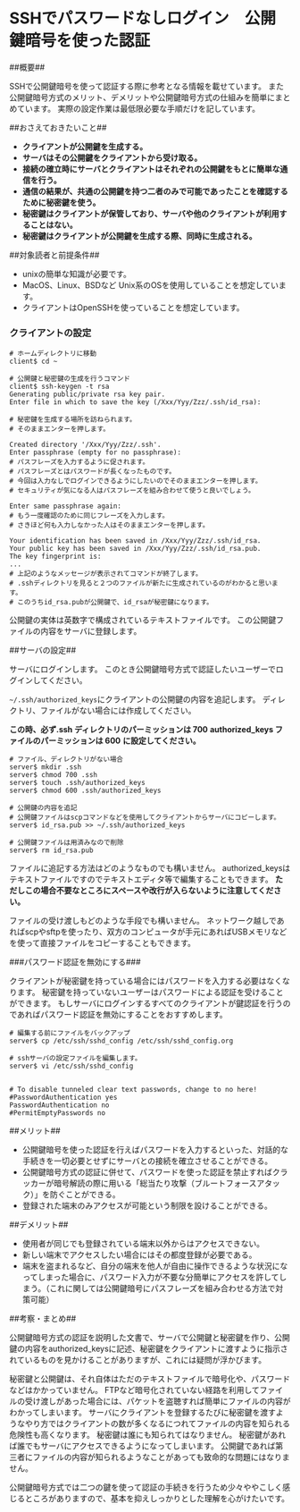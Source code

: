 # SSHでパスワードなしログイン　公開鍵暗号を使った認証

##概要##

SSHで公開鍵暗号を使って認証する際に参考となる情報を載せています。 
また公開鍵暗号方式のメリット、デメリットや公開鍵暗号方式の仕組みを簡単にまとめています。 
実際の設定作業は最低限必要な手順だけを記しています。

##おさえておきたいこと##

- **クライアントが公開鍵を生成する。**
- **サーバはその公開鍵をクライアントから受け取る。**
- **接続の確立時にサーバとクライアントはそれぞれの公開鍵をもとに簡単な通信を行う。**
- **通信の結果が、共通の公開鍵を持つ二者のみで可能であったことを確認するために秘密鍵を使う。**
- **秘密鍵はクライアントが保管しており、サーバや他のクライアントが利用することはない。**
- **秘密鍵はクライアントが公開鍵を生成する際、同時に生成される。**

 


##対象読者と前提条件##

- unixの簡単な知識が必要です。
- MacOS、Linux、BSDなど Unix系のOSを使用していることを想定しています。
- クライアントはOpenSSHを使っていることを想定しています。


### クライアントの設定

    # ホームディレクトリに移動
    client$ cd ~

    # 公開鍵と秘密鍵の生成を行うコマンド
    client$ ssh-keygen -t rsa
    Generating public/private rsa key pair.
    Enter file in which to save the key (/Xxx/Yyy/Zzz/.ssh/id_rsa):

    # 秘密鍵を生成する場所を訪ねられます。
    # そのままエンターを押します。

    Created directory '/Xxx/Yyy/Zzz/.ssh'.
    Enter passphrase (empty for no passphrase):
    # パスフレーズを入力するように促されます。
    # パスフレーズとはパスワードが長くなったものです。
    # 今回は入力なしでログインできるようにしたいのでそのままエンターを押します。
    # セキュリティが気になる人はパスフレーズを組み合わせて使うと良いでしょう。

    Enter same passphrase again:
    # もう一度確認のために同じフレーズを入力します。
    # さきほど何も入力しなかった人はそのままエンターを押します。

    Your identification has been saved in /Xxx/Yyy/Zzz/.ssh/id_rsa.
    Your public key has been saved in /Xxx/Yyy/Zzz/.ssh/id_rsa.pub.
    The key fingerprint is:
    ...
    # 上記のようなメッセージが表示されてコマンドが終了します。
    # .sshディレクトリを見ると２つのファイルが新たに生成されているのがわかると思います。
    # このうちid_rsa.pubが公開鍵で、id_rsaが秘密鍵になります。


公開鍵の実体は英数字で構成されているテキストファイルです。
この公開鍵ファイルの内容をサーバに登録します。

##サーバの設定##

サーバにログインします。 
このとき公開鍵暗号方式で認証したいユーザーでログインしてください。 

`~/.ssh/authorized_keys`にクライアントの公開鍵の内容を追記します。 
ディレクトリ、ファイルがない場合には作成してください。 

**この時、必ず.ssh ディレクトリのパーミッションは 700**
**authorized_keys ファイルのパーミッションは 600** 
**に設定してください。**


    # ファイル、ディレクトリがない場合
    server$ mkdir .ssh
    server$ chmod 700 .ssh
    server$ touch .ssh/authorized_keys
    server$ chmod 600 .ssh/authorized_keys

    # 公開鍵の内容を追記
    # 公開鍵ファイルはscpコマンドなどを使用してクライアントからサーバにコピーします。
    server$ id_rsa.pub >> ~/.ssh/authorized_keys

    # 公開鍵ファイルは用済みなので削除
    server$ rm id_rsa.pub


ファイルに追記する方法はどのようなものでも構いません。 
authorized_keysはテキストファイルですのでテキストエディタ等で編集することもできます。 
**ただしこの場合不要なところにスペースや改行が入らないように注意してください。**

ファイルの受け渡しもどのような手段でも構いません。 
ネットワーク越しであればscpやsftpを使ったり、双方のコンピュータが手元にあればUSBメモリなどを使って直接ファイルをコピーすることもできます。  


###パスワード認証を無効にする###

クライアントが秘密鍵を持っている場合にはパスワードを入力する必要はなくなります。 
秘密鍵を持っていないユーザーはパスワードによる認証を受けることができます。 
もしサーバにログインするすべてのクライアントが鍵認証を行うのであればパスワード認証を無効にすることをおすすめします。


    # 編集する前にファイルをバックアップ
    server$ cp /etc/ssh/sshd_config /etc/ssh/sshd_config.org

    # sshサーバの設定ファイルを編集します。
    server$ vi /etc/ssh/sshd_config


    # To disable tunneled clear text passwords, change to no here!
    #PasswordAuthentication yes
    PasswordAuthentication no
    #PermitEmptyPasswords no

##メリット##
- 公開鍵暗号を使った認証を行えばパスワードを入力するといった、対話的な手続きを一切必要とせずにサーバとの接続を確立させることができる。
- 公開鍵暗号方式の認証に併せて、パスワードを使った認証を禁止すればクラッカーが暗号解読の際に用いる「総当たり攻撃（ブルートフォースアタック）」を防ぐことができる。
- 登録された端末のみアクセスが可能という制限を設けることができる。


##デメリット##
- 使用者が同じでも登録されている端末以外からはアクセスできない。
- 新しい端末でアクセスしたい場合にはその都度登録が必要である。
- 端末を盗まれるなど、自分の端末を他人が自由に操作できるような状況になってしまった場合に、パスワード入力が不要な分簡単にアクセスを許してしまう。（これに関しては公開鍵暗号にパスフレーズを組み合わせる方法で対策可能）


##考察・まとめ##

公開鍵暗号方式の認証を説明した文書で、サーバで公開鍵と秘密鍵を作り、公開鍵の内容をauthorized_keysに記述、秘密鍵をクライアントに渡すように指示されているものを見かけることがありますが、これには疑問が浮かびます。

秘密鍵と公開鍵は、それ自体はただのテキストファイルで暗号化や、パスワードなどはかかっていません。 
FTPなど暗号化されていない経路を利用してファイルの受け渡しがあった場合には、パケットを盗聴すれば簡単にファイルの内容がわかってしまいます。 
サーバにクライアントを登録するたびに秘密鍵を渡すようなやり方ではクライアントの数が多くなるにつれてファイルの内容を知られる危険性も高くなります。 
秘密鍵は誰にも知られてはなりません。 
秘密鍵があれば誰でもサーバにアクセスできるようになってしまいます。 
公開鍵であれば第三者にファイルの内容が知られるようなことがあっても致命的な問題にはなりません。

公開鍵暗号方式では二つの鍵を使って認証の手続きを行うため少々ややこしく感じるところがありますので、基本を抑えしっかりとした理解を心がけたいです。



